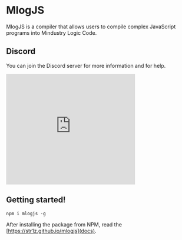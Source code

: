 # MlogJS

MlogJS is a compiler that allows users to compile complex JavaScript programs into Mindustry Logic Code.

## Discord

You can join the Discord server for more information and for help.

<iframe src="https://discord.com/widget?id=841105039211888710&theme=dark" width="350" height="300" allowtransparency="true" frameborder="0" sandbox="allow-popups allow-popups-to-escape-sandbox allow-same-origin allow-scripts"></iframe>

## Getting started!

```
npm i mlogjs -g
```

After installing the package from NPM, read the [https://str1z.github.io/mlogjs](docs).